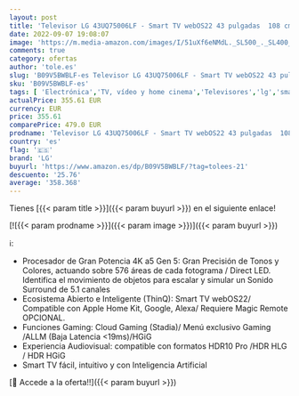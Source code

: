 ```yaml
---
layout: post
title: 'Televisor LG 43UQ75006LF - Smart TV webOS22 43 pulgadas  108 cm  4K UHD  Procesador de Gran Potencia 4K a5 Gen 5  compatible con formatos HDR 10  HLG y HGiG'
date: 2022-09-07 19:08:07
image: 'https://m.media-amazon.com/images/I/51uXf6eNMdL._SL500_._SL400_.jpg'
comments: true
category: ofertas
author: 'tole.es'
slug: 'B09V5BWBLF-es Televisor LG 43UQ75006LF - Smart TV webOS22 43 pulgadas...'
sku: 'B09V5BWBLF-es'
tags: [ 'Electrónica','TV, vídeo y home cinema','Televisores','lg','smart','televisor','tv','🇪🇸', ]
actualPrice: 355.61 EUR
currency: EUR
price: 355.61
comparePrice: 479.0 EUR
prodname: 'Televisor LG 43UQ75006LF - Smart TV webOS22 43 pulgadas  108 cm  4K UHD  Procesador de Gran Potencia 4K a5 Gen 5  compatible con formatos HDR 10  HLG y HGiG'
country: 'es'
flag: '🇪🇸'
brand: 'LG'
buyurl: 'https://www.amazon.es/dp/B09V5BWBLF/?tag=tolees-21'
descuento: '25.76'
average: '358.368'
---
```


Tienes [{{< param title >}}]({{< param buyurl >}}) en el siguiente enlace!

[![{{< param prodname >}}]({{< param image >}})]({{< param buyurl >}})

ℹ️:

- Procesador de Gran Potencia 4K a5 Gen 5: Gran Precisión de Tonos y Colores, actuando sobre 576 áreas de cada fotograma / Direct LED. Identifica el movimiento de objetos para escalar y simular un Sonido Surround de 5.1 canales
- Ecosistema Abierto e Inteligente (ThinQ): Smart TV webOS22/ Compatible con Apple Home Kit, Google, Alexa/ Requiere Magic Remote OPCIONAL.
- Funciones Gaming: Cloud Gaming (Stadia)/ Menú exclusivo Gaming /ALLM (Baja Latencia <19ms)/HGiG
- Experiencia Audiovisual: compatible con formatos HDR10 Pro /HDR HLG / HDR HGiG
- Smart TV fácil, intuitivo y con Inteligencia Artificial

[🛒 Accede a la oferta!!]({{< param buyurl >}})
